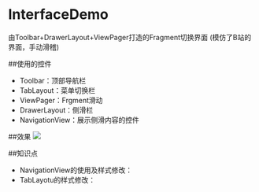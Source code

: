 # InterfaceDemo
由Toolbar+DrawerLayout+ViewPager打造的Fragment切换界面
(模仿了B站的界面，手动滑稽)

##使用的控件
- Toolbar：顶部导航栏
- TabLayout：菜单切换栏
- ViewPager：Frgment滑动
- DrawerLayout：侧滑栏
- NavigationView：展示侧滑内容的控件

##效果
![](https://github.com/newbiechen1024/InterfaceDemo/blob/master/show_effect/interface_show.gif)

##知识点
- NavigationView的使用及样式修改：[](http://jaeger.itscoder.com/android/2016/02/16/use-navigation-view-detail.html)
- TabLayotu的样式修改：[](http://www.jianshu.com/p/2b2bb6be83a8)

